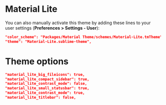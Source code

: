 # Material Lite

You can also manually activate this theme by adding these lines to your user settings (**Preferences > Settings - User**):

```json
"color_scheme": "Packages/Material Theme/schemes/Material-Lite.tmTheme",
"theme": "Material-Lite.sublime-theme",
```


# Theme options

```json
"material_lite_big_fileicons": true,
"material_lite_compact_sidebar": true,
"material_lite_contrast_mode": false,
"material_lite_small_statusbar": true,
"material_lite_contrast_mode": true,
"material_lite_titlebar": false,
```
